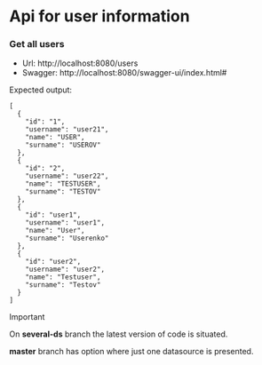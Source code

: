 # Api for user information

### Get all users
* Url: http://localhost:8080/users
* Swagger: http://localhost:8080/swagger-ui/index.html#

Expected output:
``` 
[
  {
    "id": "1",
    "username": "user21",
    "name": "USER",
    "surname": "USEROV"
  },
  {
    "id": "2",
    "username": "user22",
    "name": "TESTUSER",
    "surname": "TESTOV"
  },
  {
    "id": "user1",
    "username": "user1",
    "name": "User",
    "surname": "Userenko"
  },
  {
    "id": "user2",
    "username": "user2",
    "name": "Testuser",
    "surname": "Testov"
  }
]
```

> [!IMPORTANT]

 On **several-ds** branch the latest version of code is situated.

 **master** branch has option where just one datasource is presented.
